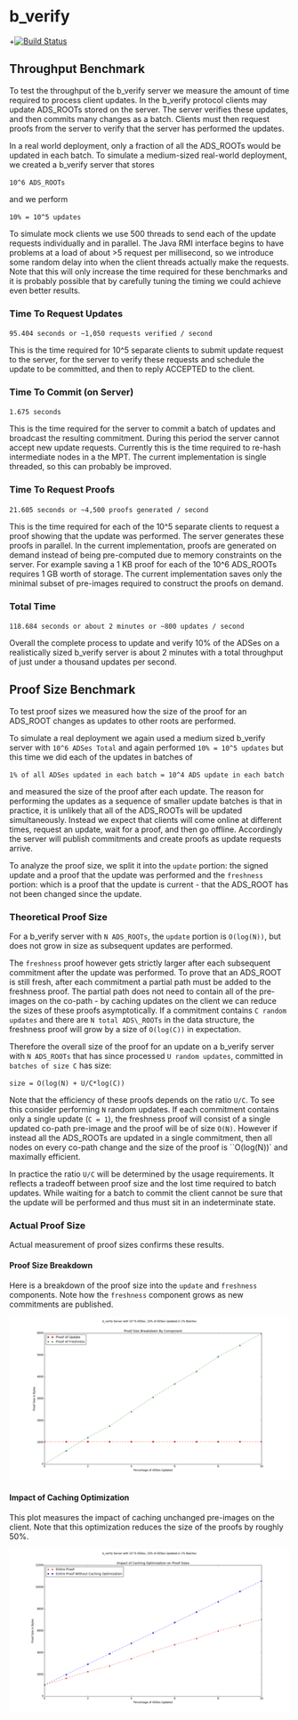 # b\_verify 
+[![Build Status](https://travis-ci.org/b-verify/reference-server.svg?branch=master)](https://travis-ci.org/b-verify/reference-server)


## Throughput Benchmark
To test the throughput of the b\_verify server we measure the amount of time required to process client updates. In the b\_verify protocol clients may update ADS\_ROOTs stored on the server. The server verifies these updates, and then commits many changes as a batch. Clients must then request proofs from the server to verify that the server has performed the updates.

In a real world deployment, only a fraction of all the ADS\_ROOTs would be updated in each batch. To simulate a medium-sized real-world deployment, we created a b\_verify server that stores  

``10^6 ADS_ROOTs``

and we perform 

``10% = 10^5 updates``

To simulate mock clients we use 500 threads to send each of the update requests individually and in parallel. The Java RMI interface begins to have problems at a load of about >5 request per millisecond, so we introduce some random delay into when the client threads actually make the requests. Note that this will only increase the time required for these benchmarks and it is probably possible that by carefully tuning the timing we could achieve even better results.

### Time To Request Updates
``95.404 seconds or ~1,050 requests verified / second``

This is the time required for 10^5 separate clients to submit update request to the server, for the server to verify these requests and schedule the update to be committed, and then to reply ACCEPTED to the client. 

### Time To Commit (on Server)
``1.675 seconds``

This is the time required for the server to commit a batch of updates and broadcast the resulting commitment. During this period the server cannot accept new update requests. Currently this is the time required to re-hash intermediate nodes in a the MPT. The current implementation is single threaded, so this can probably be improved.

### Time To Request Proofs
``21.605 seconds or ~4,500 proofs generated / second``

This is the time required for each of the 10^5 separate clients to request a proof showing that the update was performed. The server generates these proofs in parallel. In the current implementation, proofs are generated on demand instead of being pre-computed due to memory constraints on the server. For example saving a 1 KB proof for each of the 10^6 ADS\_ROOTs requires 1 GB worth of storage. The current implementation saves only the minimal subset of pre-images required to construct the proofs on demand.   

### Total Time 
``118.684 seconds or about 2 minutes or ~800 updates / second``

Overall the complete process to update and verify 10% of the ADSes on a realistically sized b\_verify server is about 2 minutes with a total throughput of just under a thousand updates per second. 

## Proof Size Benchmark
To test proof sizes we measured how the size of the proof for an ADS\_ROOT changes as updates to other roots are performed. 

To simulate a real deployment we again used a medium sized b\_verify server with 
``10^6 ADSes Total``
and again performed 
``10% = 10^5 updates``
but this time we did each of the updates in batches of

``1% of all ADSes updated in each batch = 10^4 ADS update in each batch``

and measured the size of the proof after each update. The reason for performing the updates as a sequence of smaller update batches is that in practice, it is unlikely that all of the ADS\_ROOTs will be updated simultaneously. Instead we expect that clients will come online at different times, request an update, wait for a proof, and then go offline. Accordingly the server will publish commitments and create proofs as update requests arrive. 

To analyze the proof size, we split it into the ``update`` portion: the signed update and a proof that the update was performed and the ``freshness`` portion: which is a proof that the update is current - that the ADS\_ROOT has not been changed since the update. 

### Theoretical Proof Size  

For a b\_verify server with ``N ADS_ROOTs``, the ``update`` portion is ``O(log(N))``, but does not grow in size as subsequent updates are performed.

The ``freshness`` proof however gets strictly larger after each subsequent commitment after the update was performed. To prove that an ADS\_ROOT is still fresh, after each commitment a partial path must be added to the freshness proof. The partial path does not need to contain all of the pre-images on the co-path - by caching updates on the client we can reduce the sizes of these proofs asymptotically.  If a commitment contains ``C random updates`` and there are ``N total ADS\_ROOTs`` in the data structure, the freshness proof will grow by a size of ``O(log(C))`` in expectation. 

Therefore the overall size of the proof for an update on a b\_verify server with ``N ADS_ROOTs`` that has since processed ``U random updates``, committed in ``batches of size C`` has size:

``size = O(log(N) + U/C*log(C))``

Note that the efficiency of these proofs depends on the ratio ``U/C``. To see this consider performing ``N`` random updates. If each commitment contains only a single update (``C = 1``), the freshness proof will consist of a single updated co-path pre-image and the proof will be of size ``O(N)``. However if instead all the ADS\_ROOTs are updated in a single commitment, then all nodes on every co-path change and the size of the proof is ``O(log(N))` and maximally efficient.

In practice the ratio ``U/C`` will be determined by the usage requirements. It reflects a tradeoff between proof size and the lost time required to batch updates. While waiting for a batch to commit the client cannot be sure that the update will be performed and thus must sit in an indeterminate state. 

### Actual Proof Size
Actual measurement of proof sizes confirms these results. 

#### Proof Size Breakdown
Here is a breakdown of the proof size into the ``update`` and ``freshness`` components. Note how the ``freshness`` component grows as new commitments are published.

![picture](benchmarks/proof-sizes/proof_size_breakdown.png)


#### Impact of Caching Optimization
This plot measures the impact of caching unchanged pre-images on the client. Note that this optimization reduces the size of the proofs by roughly 50%. 

![picture](benchmarks/proof-sizes/proof_size_optimization_comparison.png) 




















